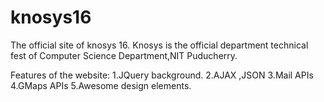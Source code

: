 # knosys16
The official site of knosys 16.
Knosys is the official department technical fest of Computer Science Department,NIT Puducherry.

Features of the website:
1.JQuery background.
2.AJAX ,JSON
3.Mail APIs
4.GMaps APIs
5.Awesome design elements.
